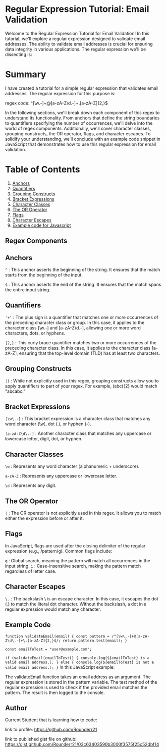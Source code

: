 # Regular Expression Tutorial: Email Validation

Welcome to the Regular Expression Tutorial for Email Validation! In this tutorial, we'll explore a regular expression designed to validate email addresses. The ability to validate email addresses is crucial for ensuring data integrity in various applications. The regular expression we'll be dissecting is:

# Summary

I have created a tutorial for a simple regular expression that validates email addresses. The regular expression for this purpose is:

regex code: ^[\w\.-]+@[a-zA-Z\d\.-]+\.[a-zA-Z]{2,}$

In the following sections, we'll break down each component of this regex to understand its functionality. From anchors that define the string boundaries to quantifiers specifying the number of occurrences, we'll delve into the world of regex components. Additionally, we'll cover character classes, grouping constructs, the OR operator, flags, and character escapes. To solidify your understanding, we'll conclude with an example code snippet in JavaScript that demonstrates how to use this regular expression for email validation.

# Table of Contents

1. [Anchors](#Anchors)
2. [Quantifiers](#Quantifiers)
3. [Grouping Constructs](#Grouping-Constructs)
4. [Bracket Expressions](#Bracket-Expressions)
5. [Character Classes](#Character-Classes)
6. [The OR Operator](#The-OR-Operator)
7. [Flags](#Flags)
8. [Character Escapes](#Character-Escapes)
9. [Example code for Javascript](#Example-code)

## Regex Components

## Anchors
`^` : This anchor asserts the beginning of the string. It ensures that the match starts from the beginning of the input.

`$` : This anchor asserts the end of the string. It ensures that the match spans the entire input string.

## Quantifiers
`'+'` : The plus sign is a quantifier that matches one or more occurrences of the preceding character class or group. In this case, it applies to the character class [\w\.-] and [a-zA-Z\d\.-], allowing one or more word characters, dots, or hyphens.

`{2,}` : This curly brace quantifier matches two or more occurrences of the preceding character class. In this case, it applies to the character class [a-zA-Z], ensuring that the top-level domain (TLD) has at least two characters.

## Grouping Constructs
`()` : While not explicitly used in this regex, grouping constructs allow you to apply quantifiers to part of your regex. For example, (abc){2} would match "abcabc."

## Bracket Expressions
`[\w\.-]` : This bracket expression is a character class that matches any word character (\w), dot (.), or hyphen (-).

`[a-zA-Z\d\.-]` : Another character class that matches any uppercase or lowercase letter, digit, dot, or hyphen.

## Character Classes
`\w` : Represents any word character (alphanumeric + underscore).

`a-zA-Z` : Represents any uppercase or lowercase letter.

`\d` : Represents any digit.

## The OR Operator
`|` : The OR operator is not explicitly used in this regex. It allows you to match either the expression before or after it.

## Flags
In JavaScript, flags are used after the closing delimiter of the regular expression (e.g., /pattern/g). Common flags include:

`g` : Global search, meaning the pattern will match all occurrences in the input string.
`i` : Case-insensitive search, making the pattern match regardless of letter case.

## Character Escapes
`\.` : The backslash \ is an escape character. In this case, it escapes the dot (.) to match the literal dot character. Without the backslash, a dot in a regular expression would match any character.

## Example Code

 `function validateEmail(email) {
  const pattern = /^[\w\.-]+@[a-zA-Z\d\.-]+\.[a-zA-Z]{2,}$/;
  return pattern.test(email);
}`

`const emailToTest = "user@example.com";`

`if (validateEmail(emailToTest)) {
  console.log(${emailToTest} is a valid email address.);
} else {
  console.log(${emailToTest} is not a valid email address.);
}`
In this JavaScript example:

The validateEmail function takes an email address as an argument.
The regular expression is stored in the pattern variable.
The test method of the regular expression is used to check if the provided email matches the pattern.
The result is then logged to the console.

## Author

Current Student that is learning how to code:

link to profile: https://github.com/Rounderr21

link to published gist file on github: https://gist.github.com/Rounderr21/03c63403590b3000f3575f25c52dbf14

